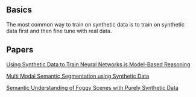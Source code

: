 ## Basics

The most common way to train on synthetic data is to train on synthetic data first and then fine tune with real data.

## Papers

[Using Synthetic Data to Train Neural Networks is Model-Based Reasoning](https://arxiv.org/pdf/1703.00868.pdf)

[Multi Modal Semantic Segmentation using Synthetic Data](https://arxiv.org/pdf/1910.13676.pdf)

[Semantic Understanding of Foggy Scenes with Purely Synthetic Data](https://arxiv.org/pdf/1910.03997.pdf)
